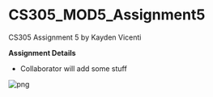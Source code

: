# CS305_MOD5_Assignment5
CS305 Assignment 5 by Kayden Vicenti

**Assignment Details**
* Collaborator will add some stuff


![png](https://user-images.githubusercontent.com/102492466/166009998-ecf0c4dc-cf07-4922-b0fa-761b52611541.png)
